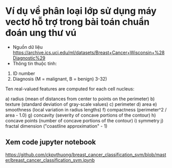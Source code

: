 # Ví dụ về phân loại lớp sử dụng máy vectơ hỗ trợ trong bài toán chuẩn đoán ung thư vú
- Nguồn dữ liệu https://archive.ics.uci.edu/ml/datasets/Breast+Cancer+Wisconsin+%28Diagnostic%29
- Thông tin thuộc tính:
1) ID number
2) Diagnosis (M = malignant, B = benign)
3-32)

Ten real-valued features are computed for each cell nucleus:

a) radius (mean of distances from center to points on the perimeter)
b) texture (standard deviation of gray-scale values)
c) perimeter
d) area
e) smoothness (local variation in radius lengths)
f) compactness (perimeter^2 / area - 1.0)
g) concavity (severity of concave portions of the contour)
h) concave points (number of concave portions of the contour)
i) symmetry
j) fractal dimension ("coastline approximation" - 1)

## Xem code jupyter notebook
https://github.com/ckpvthuong/breast_cancer_classification_svm/blob/master/breast_cancer_classification_svm.ipynb
